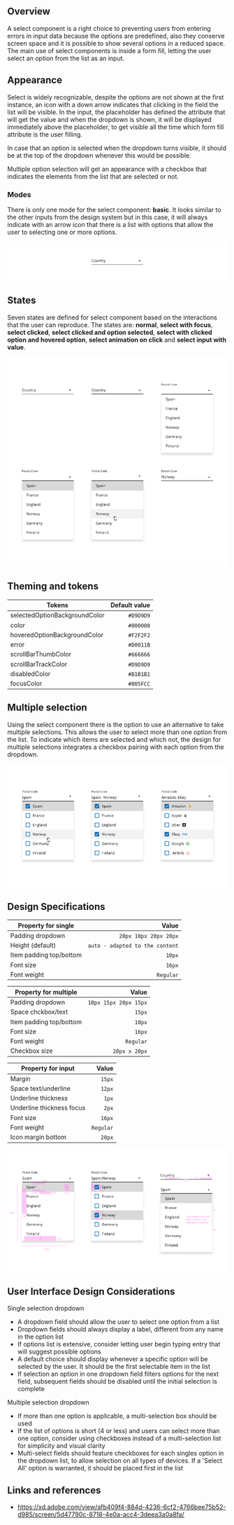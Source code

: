 ## Overview

A select component is a right choice to preventing users from entering errors in input data because the options are predefined, also they conserve screen space and it is possible to show several options in a reduced space.
The main use of select components is inside a form fill, letting the user select an option from the list as an input.

## Appearance

Select is widely recognizable, despite the options are not shown at the first instance, an icon with a down arrow indicates that clicking in the field the list will be visible.
In the input, the placeholder has defined the attribute that will get the value and when the dropdown is shown, it will be displayed immediately above the placeholder, to get visible all the time which form fill attribute is the user filling.

In case that an option is selected when the dropdown turns visible, it should be at the top of the dropdown whenever this would be possible.

Multiple option selection will get an appearance with a checkbox that indicates the elements from the list that are selected or not.

### Modes

There is only one mode for the select component: **basic**.
It looks similar to the other inputs from the design system but in this case, it will always indicate with an arrow icon that there is a list with options that allow the user to selecting one or more options.

![Select modes](images/select_modes.png)

## States

Seven states are defined for select component based on the interactions that the user can reproduce. The states are: **normal**, **select with focus**, **select clicked**, **select clicked and option selected**, **select with clicked option and hovered option**, **select animation on click** and **select input with value**.

![Select states](images/select_states.png)

## Theming and tokens

| Tokens                        | Default value |
| ----------------------------- | ------------: |
| selectedOptionBackgroundColor |     `#D9D9D9` |
| color                         |     `#000000` |
| hoveredOptionBackgroundColor  |     `#F2F2F2` |
| error                         |     `#D0011B` |
| scrollBarThumbColor           |     `#666666` |
| scrollBarTrackColor           |     `#D9D9D9` |
| disabledColor                 |     `#B1B1B1` |
| focusColor                    |     `#005FCC` |

## Multiple selection

Using the select component there is the option to use an alternative to take multiple selections. This allows the user to select more than one option from the list.
To indicate which items are selected and which not, the design for multiple selections integrates a checkbox pairing with each option from the dropdown.

![Select multiple option](images/select_multi.png)

## Design Specifications

| Property for single     |                           Value |
| ----------------------- | ------------------------------: |
| Padding dropdown        |           `20px 10px 20px 20px` |
| Height (default)        | `auto - adapted to the content` |
| Item padding top/bottom |                          `10px` |
| Font size               |                          `16px` |
| Font weight             |                       `Regular` |

| Property for multiple   |                 Value |
| ----------------------- | --------------------: |
| Padding dropdown        | `10px 15px 20px 15px` |
| Space chckbox/text      |                `15px` |
| Item padding top/bottom |                `10px` |
| Font size               |                `16px` |
| Font weight             |             `Regular` |
| Checkbox size           |         `20px x 20px` |

| Property for input        |     Value |
| ------------------------- | --------: |
| Margin                    |    `15px` |
| Space text/underline      |    `12px` |
| Underline thickness       |     `1px` |
| Underline thickness focus |     `2px` |
| Font size                 |    `16px` |
| Font weight               | `Regular` |
| Icon margin bottom        |    `20px` |

![Select specifications](images/select_spec.png)

## User Interface Design Considerations

Single selection dropdown

- A dropdown field should allow the user to select one option from a list
- Dropdown fields should always display a label, different from any name in the option list
- If options list is extensive, consider letting user begin typing entry that will suggest possible options
- A default choice should display whenever a specific option will be selected by the user. It should be the first selectable item in the list
- If selection an option in one dropdown field filters options for the next field, subsequent fields should be disabled until the initial selection is complete

Multiple selection dropdown

- If more than one option is applicable, a multi-selection box should be used
- If the list of options is short (4 or less) and users can select more than one option, consider using checkboxes instead of a multi-selection list for simplicity and visual clarity
- Multi-select fields should feature checkboxes for each singles option in the dropdown list, to allow selection on all types of devices. If a 'Select All' option is warranted, it should be placed first in the list

## Links and references

- https://xd.adobe.com/view/afb409f4-884d-4236-6cf2-4766bee75b52-d985/screen/5d47790c-8718-4e0a-acc4-3deea3a0a8fa/
